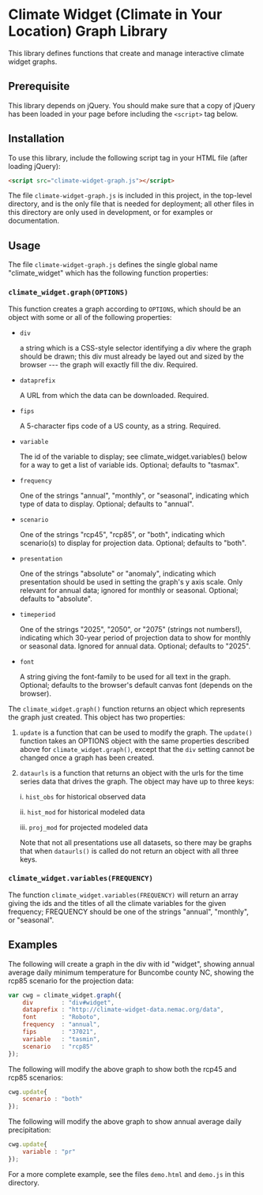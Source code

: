 # Climate Widget (Climate in Your Location) Graph Library

This library defines functions that create and manage interactive climate
widget graphs.

## Prerequisite

This library depends on jQuery. You should make sure that a copy of jQuery has
been loaded in your page before including the `<script>` tag below.

## Installation

To use this library, include the following script tag in your HTML file (after
loading jQuery):

```html
<script src="climate-widget-graph.js"></script>
```

The file `climate-widget-graph.js` is included in this project, in the top-level
directory, and is the only file that is needed for deployment; all other files
in this directory are only used in development, or for examples or documentation.

## Usage

The file `climate-widget-graph.js` defines the single global name "climate_widget"
which has the following function properties:

### `climate_widget.graph(OPTIONS)`

This function creates a graph according to `OPTIONS`, which should be an object with some or
all of the following properties:

  * `div`

    a string which is a CSS-style selector identifying a div
    where the graph should be drawn; this div must already
    be layed out and sized by the browser --- the graph will
    exactly fill the div. Required.

  * `dataprefix`

    A URL from which the data can be downloaded.  Required.

  * `fips`

    A 5-character fips code of a US county, as a string.  Required.

  * `variable`

    The id of the variable to display; see climate_widget.variables()
    below for a way to get a list of variable ids.  Optional; defaults
    to "tasmax".

  * `frequency`

    One of the strings "annual", "monthly", or "seasonal", indicating which
    type of data to display.  Optional; defaults to "annual".

  * `scenario`

    One of the strings "rcp45", "rcp85", or "both", indicating which
    scenario(s) to display for projection data.  Optional; defaults to "both".

  * `presentation`

    One of the strings "absolute" or "anomaly", indicating which
    presentation should be used in setting the graph's y axis scale.   Only
    relevant for annual data; ignored for monthly or seasonal. Optional;
    defaults to "absolute".

  * `timeperiod`

    One of the strings "2025", "2050", or "2075" (strings not numbers!),
    indicating which 30-year period of projection data to show for
    monthly or seasonal data.  Ignored for annual data.  Optional;
    defaults to "2025".

  * `font`

    A string giving the font-family to be used for all text in the graph.
    Optional; defaults to the browser's default canvas font (depends on
    the browser).

The `climate_widget.graph()` function returns an object which
represents the graph just created.  This object has two properties:
   1. `update` is a function that can be used to modify the graph. The `update()`
      function takes an OPTIONS object with the same properties described above
      for `climate_widget.graph()`, except that the `div` setting cannot be changed
      once a graph has been created.

   2. `dataurls` is a function that returns an object with the urls for the time
      series data that drives the graph. The object may have up to three keys:

        i. `hist_obs` for historical observed data

       ii. `hist_mod` for historical modeled data

      iii. `proj_mod` for projected modeled data

      Note that not all presentations use all datasets, so there may be graphs
      that when `dataurls()` is called do not return an object with all three keys.

### `climate_widget.variables(FREQUENCY)`

The function `climate_widget.variables(FREQUENCY)` will return an
array giving the ids and the titles of all the climate variables for
the given frequency; FREQUENCY should be one of the strings "annual",
"monthly", or "seasonal".

## Examples

The following will create a graph in the div with id "widget", showing
annual average daily minimum temperature for Buncombe county NC, showing
the rcp85 scenario for the projection data:

```javascript
var cwg = climate_widget.graph({
    div        : "div#widget",
    dataprefix : "http://climate-widget-data.nemac.org/data",
    font       : "Roboto",
    frequency  : "annual",
    fips       : "37021",
    variable   : "tasmin",
    scenario   : "rcp85"
});
```

The following will modify the above graph to show both the rcp45 and rcp85
scenarios:

```javascript
cwg.update{
    scenario : "both"
});
```

The following will modify the above graph to show annual average daily precipitation:

```javascript
cwg.update{
    variable : "pr"
});
```

For a more complete example, see the files `demo.html` and `demo.js` in this
directory.

